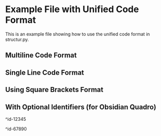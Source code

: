 # Example File with Unified Code Format

This is an example file showing how to use the unified code format in structur.py.

## Multiline Code Format

## Single Line Code Format

## Using Square Brackets Format

## With Optional Identifiers (for Obsidian Quadro)

 ^id-12345

 ^id-67890